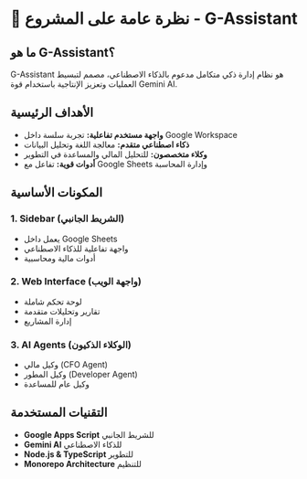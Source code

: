 # 🚀 نظرة عامة على المشروع - G-Assistant

## ما هو G-Assistant؟

G-Assistant هو نظام إدارة ذكي متكامل مدعوم بالذكاء الاصطناعي، مصمم لتبسيط العمليات وتعزيز الإنتاجية باستخدام قوة Gemini AI.

## الأهداف الرئيسية

- **واجهة مستخدم تفاعلية:** تجربة سلسة داخل Google Workspace
- **ذكاء اصطناعي متقدم:** معالجة اللغة وتحليل البيانات
- **وكلاء متخصصون:** للتحليل المالي والمساعدة في التطوير
- **أدوات قوية:** تفاعل مع Google Sheets وإدارة المحاسبة

## المكونات الأساسية

### 1. Sidebar (الشريط الجانبي)
- يعمل داخل Google Sheets
- واجهة تفاعلية للذكاء الاصطناعي
- أدوات مالية ومحاسبية

### 2. Web Interface (واجهة الويب)
- لوحة تحكم شاملة
- تقارير وتحليلات متقدمة
- إدارة المشاريع

### 3. AI Agents (الوكلاء الذكيون)
- وكيل مالي (CFO Agent)
- وكيل المطور (Developer Agent)
- وكيل عام للمساعدة

## التقنيات المستخدمة

- **Google Apps Script** للشريط الجانبي
- **Gemini AI** للذكاء الاصطناعي
- **Node.js & TypeScript** للتطوير
- **Monorepo Architecture** للتنظيم